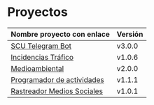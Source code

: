 # Proyectos

| Nombre proyecto con enlace                                                         | Versión |
|------------------------------------------------------------------------------------|---------|
| [SCU Telegram Bot](https://github.com/Test-Driven-Robins/scu-telegram-bot)         | v3.0.0  |
| [Incidencias Tráfico](https://github.com/RakutenTeam/IncidenciasTrafico)           | v1.0.6  |
| [Medioambiental](https://github.com/medioambiental-tdd/medioambiental)             | v2.0.0  |
| [Programador de actividades](https://github.com/TaskingWorld/QAProject)            | v1.1.1  |
| [Rastreador Medios Sociales](https://github.com/Rastreador-medios-sociales/Scanner)| v1.0.1  |


